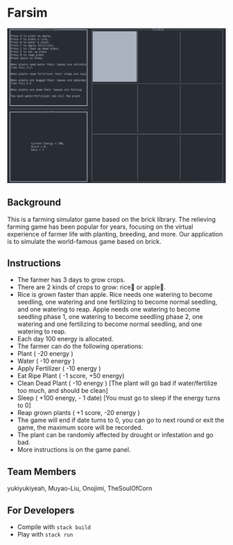 # Farsim
![image](https://github.com/TheSoulOfCorn/Project_21FALL_CSE230/blob/master/screenshot.png)

## Background
This is a farming simulator game based on the brick library. The relieving farming game has been popular for years, focusing on the virtual experience of farmer life with planting, breeding, and more. Our application is to simulate the world-famous game based on brick.
## Instructions

- The farmer has 3 days to grow crops. 
- There are 2 kinds of crops to grow: rice🌾 or apple🍎.
- Rice is grown faster than apple. Rice needs one watering to become seedling, one watering and one fertilizing to become normal seedling, and one watering to reap. Apple needs one watering to become seedling phase 1, one watering to become seedling phase 2, one watering and one fertilizing to become normal seedling, and one watering to reap.
- Each day 100 energy is allocated.
- The farmer can do the following operations: 
- Plant ( -20 energy )
- Water  ( -10 energy )
- Apply Fertilizer ( -10 energy )
- Eat Ripe Plant ( -1 score, +50 energy) 
- Clean Dead Plant ( -10 energy ) [The plant will go bad if water/fertilize too much, and should be clean]
- Sleep ( +100 energy,  - 1 date)  [You  must go to sleep if the energy turns to 0]
- Reap grown plants ( +1 score,  -20 energy )
- The game will end if date turns to 0, you can go to next round or exit the game, the maximum score will be recorded.
- The plant can be randomly affected by drought or infestation and go bad.
- More instructions is on the game panel.

## Team Members
yukiyukiyeah, Muyao-Liu, Onojimi, TheSoulOfCorn
## For Developers
* Compile with `stack build`
* Play with `stack run`
